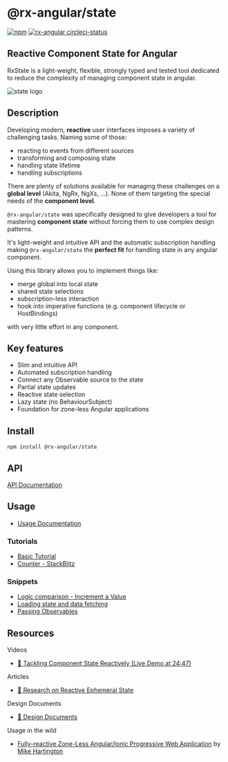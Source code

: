 # @rx-angular/state

[![npm](https://img.shields.io/npm/v/%40rx-angular%2Fstate.svg)](https://www.npmjs.com/package/%40rx-angular%2Fstate)
[![rx-angular circleci-status](https://circleci.com/gh/BioPhoton/rx-angular.svg?style=shield)](https://circleci.com/gh/BioPhoton/rx-angular)

## Reactive Component State for Angular

RxState is a light-weight, flexible, strongly typed and tested tool dedicated to reduce the complexity of managing component state in angular.

![state logo](https://raw.githubusercontent.com/BioPhoton/rx-angular/master/libs/state/images/state_logo.png)

## Description

Developing modern, **reactive** user interfaces imposes a variety of challenging tasks. Naming some of those:

- reacting to events from different sources
- transforming and composing state
- handling state lifetime
- handling subscriptions

There are plenty of solutions available for managing these challenges on a **global level** (Akita, NgRx, NgXs, ...).
None of them targeting the special needs of the **component level**.

`@rx-angular/state` was specifically designed to give developers a tool for mastering **component state** without forcing
them to use complex design patterns.

It's light-weight and intuitive API and the automatic subscription handling making `@rx-angular/state`
the **perfect fit** for handling state in any angular component.

Using this library allows you to implement things like:

- merge global into local state
- shared state selections
- subscription-less interaction
- hook into imperative functions (e.g. component lifecycle or HostBindings)

with very little effort in any component.

## Key features

- Slim and intuitive API
- Automated subscription handling
- Connect any Observable source to the state
- Partial state updates
- Reactive state selection
- Lazy state (no BehaviourSubject)
- Foundation for zone-less Angular applications

## Install

`npm install @rx-angular/state`

## API

[API Documentation](https://github.com/BioPhoton/rx-angular/tree/master/libs/state/docs/api.md)

## Usage
- [Usage Documentation](https://github.com/BioPhoton/rx-angular/tree/master/libs/state/docs/usage.md)

### Tutorials
- [Basic Tutorial](https://github.com/BioPhoton/rx-angular/tree/master/apps/state-demo/src/app/examples/demo-basics)
- [Counter - StackBlitz](https://stackblitz.com/edit/rx-angular-state-counter-demo?file=src%2Fapp%2Fcounter%2Fcounter.component.ts)

### Snippets
- [Logic comparison - Increment a Value](https://github.com/BioPhoton/rx-angular/tree/master/libs/state/docs/snippets/component-logic-comparison.md)
- [Loading state and data fetching](https://github.com/BioPhoton/rx-angular/tree/master/libs/state/docs/snippets/fetch-user.md)
- [Passing Observables](https://github.com/BioPhoton/rx-angular/tree/master/libs/state/docs/snippets/passing-observables-directly.md)

## Resources

Videos

- [🎥 Tackling Component State Reactively (Live Demo at 24:47)](https://www.youtube.com/watch?v=I8uaHMs8rw0)

Articles

- [💾 Research on Reactive Ephemeral State](https://dev.to/rxjs/research-on-reactive-ephemeral-state-in-component-oriented-frameworks-38lk)

Design Documents

- [💾 Design Documents](https://hackmd.io/wVkWRc3XQWmtM6YcktRTrA)

Usage in the wild

- [Fully-reactive Zone-Less Angular/Ionic Progressive Web Application](https://startrack-ng.web.app/search) by [Mike Hartington](https://twitter.com/mhartington)
